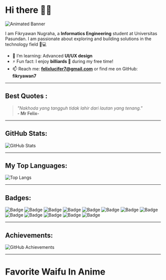 # Hi there 🙋‍♂️

![Animated Banner](https://readme-typing-svg.herokuapp.com?font=Fira+Code&size=22&duration=4000&pause=1000&color=0E82F7&center=true&vCenter=true&width=600&lines=Welcome+to+My+GitHub+Profile!+👋;I+will+explore+future+technologies+🚀🌟)

I am Fikryawan Nugraha, a **Informatics Engineering** student at Universitas Pasundan. I am passionate about exploring and building solutions in the technology field 🚀💻

- 🌱 I’m learning: Advanced **UI/UX design**  
- ⚡ Fun fact: I enjoy **billiards 🎱** during my free time!  
- 📫 Reach me: **felixlucifer7@gmail.com** or find me on GitHub: **fikryawan7**  

---

##  Best Quotes :

> _"Nakhoda yang tangguh tidak lahir dari lautan yang tenang."_  
> **- Mr Felix-**

---

## GitHub Stats:

![GitHub Stats](https://github-readme-stats.vercel.app/api?username=fikryawan7&show_icons=true&theme=radical)

---

## My Top Languages:

![Top Langs](https://github-readme-stats.vercel.app/api/top-langs/?username=fikryawan7&layout=compact&langs_count=6&theme=dark)

--- 

## Badges:

![Badge](https://img.shields.io/badge/HTML-Expert-green?style=for-the-badge&logo=html5)
![Badge](https://img.shields.io/badge/CSS-Intermediate-blue?style=for-the-badge&logo=css3)
![Badge](https://img.shields.io/badge/JavaScript-Beginner-yellow?style=for-the-badge&logo=javascript)
![Badge](https://img.shields.io/badge/PHP-Intermediate-blue?style=for-the-badge&logo=php)
![Badge](https://img.shields.io/badge/Figma-Intermediate-orange?style=for-the-badge&logo=figma)
![Badge](https://img.shields.io/badge/Canva-Expert-pink?style=for-the-badge&logo=canva)
![Badge](https://img.shields.io/badge/Adobe_Photoshop-Intermediate-blue?style=for-the-badge&logo=adobephotoshop)
![Badge](https://img.shields.io/badge/Adobe_Illustrator-Beginner-red?style=for-the-badge&logo=adobeillustrator)
![Badge](https://img.shields.io/badge/Adobe_Animate-Intermediate-purple?style=for-the-badge&logo=adobeanimate)
![Badge](https://img.shields.io/badge/Blade-Beginner-yellowgreen?style=for-the-badge&logo=laravel)
![Badge](https://img.shields.io/badge/Java-Intermediate-orange?style=for-the-badge&logo=java)
![Badge](https://img.shields.io/badge/Tailwind_CSS-Beginner-lightblue?style=for-the-badge&logo=tailwindcss)
![Badge](https://img.shields.io/badge/CapCut-Expert-lightgreen?style=for-the-badge&logo=capcut)

---

## Achievements:

![GitHub Achievements](https://github-profile-trophy.vercel.app/?username=fikryawan7&theme=radical&no-frame=true&column=4)

---

# Favorite Waifu In Anime

<!DOCTYPE html>
<html lang="en">
<head>
    <meta charset="UTF-8">
    <meta name="viewport" content="width=device-width, initial-scale=1.0">
    <title>Favorite Waifu</title>
    <style>
        .container {
            position: relative;
            width: 400px;
        }

        .image {
            display: block;
            width: 100%;
        }

        .text {
            position: absolute;
            top: 10px;
            left: 50%;
            transform: translateX(-50%);
            color: #FF007F;
            font-size: 22px;
            font-family: 'Fira Code', monospace;
            text-align: center;
            font-weight: bold;
        }
    </style>
</head>
<body>
    <div class="container">
        <img src="https://raw.githubusercontent.com/fikryawan7/fikryawan7/main/assets/1305093.png" alt="Anime Profile Views" class="image">
        <div class="text">Marin Kitagawa</div>
    </div>
</body>
</html>


---

## Spotify Playing Now:

[![Spotify](https://novatorem.vercel.app/api/spotify)](https://open.spotify.com/track/2GO1pRF96wqjB5TKXLQ0vY?si=e25a91735c394207)

---

## Streak Stats:

![GitHub Streak](https://streak-stats.demolab.com/?user=fikryawan7&theme=radical)

---
